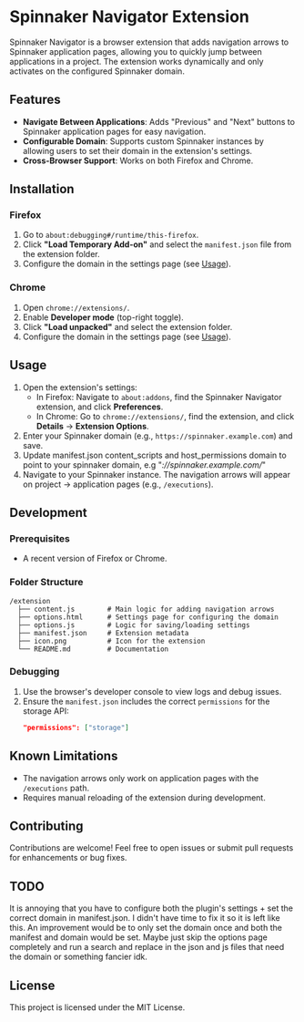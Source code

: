 # Spinnaker Navigator Extension

Spinnaker Navigator is a browser extension that adds navigation arrows to Spinnaker application pages, allowing you to quickly jump between applications in a project. The extension works dynamically and only activates on the configured Spinnaker domain.

## Features

- **Navigate Between Applications**: Adds "Previous" and "Next" buttons to Spinnaker application pages for easy navigation.
- **Configurable Domain**: Supports custom Spinnaker instances by allowing users to set their domain in the extension's settings.
- **Cross-Browser Support**: Works on both Firefox and Chrome.

## Installation

### Firefox
1. Go to `about:debugging#/runtime/this-firefox`.
2. Click **"Load Temporary Add-on"** and select the `manifest.json` file from the extension folder.
3. Configure the domain in the settings page (see [Usage](#usage)).

### Chrome
1. Open `chrome://extensions/`.
2. Enable **Developer mode** (top-right toggle).
3. Click **"Load unpacked"** and select the extension folder.
4. Configure the domain in the settings page (see [Usage](#usage)).

## Usage

1. Open the extension's settings:
   - In Firefox: Navigate to `about:addons`, find the Spinnaker Navigator extension, and click **Preferences**.
   - In Chrome: Go to `chrome://extensions/`, find the extension, and click **Details** → **Extension Options**.
2. Enter your Spinnaker domain (e.g., `https://spinnaker.example.com`) and save.
3. Update manifest.json content_scripts and host_permissions domain to point to your spinnaker domain, e.g "*://spinnaker.example.com/*"
4. Navigate to your Spinnaker instance. The navigation arrows will appear on project -> application pages (e.g., `/executions`).

## Development

### Prerequisites
- A recent version of Firefox or Chrome.

### Folder Structure
```
/extension
  ├── content.js        # Main logic for adding navigation arrows
  ├── options.html      # Settings page for configuring the domain
  ├── options.js        # Logic for saving/loading settings
  ├── manifest.json     # Extension metadata
  ├── icon.png          # Icon for the extension
  └── README.md         # Documentation
```

### Debugging
1. Use the browser's developer console to view logs and debug issues.
2. Ensure the `manifest.json` includes the correct `permissions` for the storage API:
   ```json
   "permissions": ["storage"]
   ```

## Known Limitations

- The navigation arrows only work on application pages with the `/executions` path.
- Requires manual reloading of the extension during development.

## Contributing

Contributions are welcome! Feel free to open issues or submit pull requests for enhancements or bug fixes.

## TODO

It is annoying that you have to configure both the plugin's settings + set the correct domain in manifest.json. I didn't have time to fix it so it is left like this. An improvement would be to only set the domain once and both the manifest and domain would be set. Maybe just skip the options page completely and run a search and replace in the json and js files that need the domain or something fancier idk.

## License

This project is licensed under the MIT License.
